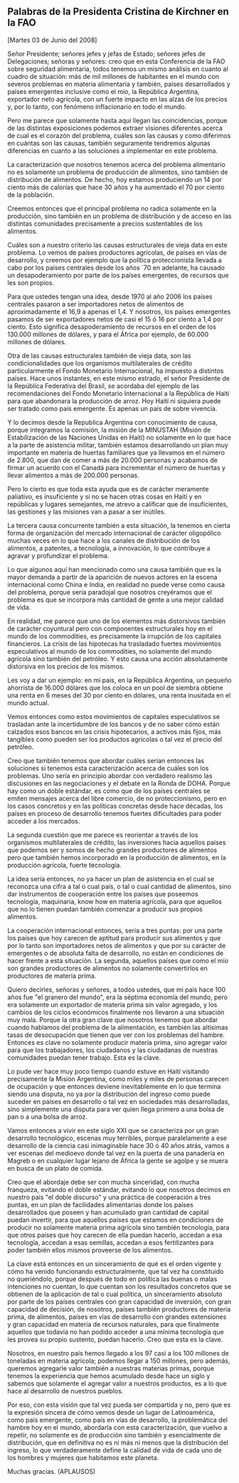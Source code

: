 Palabras de la Presidenta Cristina de Kirchner en la FAO
--------------------------------------------------------

[Martes 03 de Junio del 2008]

Señor Presidente; señores jefes y jefas de Estado; señores jefes de
Delegaciones; señoras y señores: creo que en esta Conferencia de la FAO
sobre seguridad alimentaria, todos tenemos un mismo análisis en cuanto
al cuadro de situación: más de mil millones de habitantes en el mundo
con severos problemas en materia alimentaria y también, países
desarrollados y países emergentes inclusive como el mío, la República
Argentina, exportador neto agrícola, con un fuerte impacto en las alzas
de los precios y, por lo tanto, con fenómeno inflacionario en todo el
mundo.

Pero me parece que solamente hasta aquí llegan las coincidencias, porque
de las distintas exposiciones podemos extraer visiones diferentes acerca
de cual es el corazón del problema, cuáles son las causas y como
diferimos en cuántas son las causas, también seguramente tendremos
algunas diferencias en cuanto a las soluciones a implementar en este
problema.

La caracterización que nosotros tenemos acerca del problema alimentario
no es solamente un problema de producción de alimentos, sino también de
distribución de alimentos. De hecho, hoy estamos produciendo un 14 por
ciento más de calorías que hace 30 años y ha aumentado el 70 por ciento
de la población.

Creemos entonces que el principal problema no radica solamente en la
producción, sino también en un problema de distribución y de acceso en
las distintas comunidades precisamente a precios sustentables de los
alimentos.

Cuáles son a nuestro criterio las causas estructurales de vieja data en
este problema. Lo vemos de países productores agrícolas, de países en
vías de desarrollo, y creemos por ejemplo que la política proteccionista
llevada a cabo por los países centrales desde los años ´70 en adelante,
ha causado un desapoderamiento por parte de los países emergentes, de
recursos que les son propios.

Para que ustedes tengan una idea, desde 1970 al año 2006 los países
centrales pasaron a ser importadores netos de alimentos de
aproximadamente el 16,9 a apenas el 1,4. Y nosotros, los países
emergentes pasamos de ser exportadores netos de casi el 15 ó 16 por
ciento a 1,4 por ciento. Esto significa desapoderamiento de recursos en
el orden de los 130.000 millones de dólares, y para el África por
ejemplo, de 60.000 millones de dólares.

Otra de las causas estructurales también de vieja data, son las
condicionalidades que los organismos multilaterales de crédito
particularmente el Fondo Monetario Internacional, ha impuesto a
distintos países. Hace unos instantes, en este mismo estrado, el señor
Presidente de la República Federativa del Brasil, se acordaba del
ejemplo de las recomendaciones del Fondo Monetario Internacional a la
República de Haití para que abandonara la producción de arroz. Hoy Haití
ni siquiera puede ser tratado como país emergente. Es apenas un país de
sobre vivencia.

Y lo decimos desde la Republica Argentina con conocimiento de causa,
porque integramos la comisión, la misión de la MINUSTAH (Misión de
Estabilización de las Naciones Unidas en Haití) no solamente en lo que
hace a la parte de asistencia militar, también estamos desarrollando un
plan muy importante en materia de huertas familiares que ya llevamos en
el número de 2.800, que dan de comer a más de 20.000 personas y acabamos
de firmar un acuerdo con el Canadá para incrementar el número de huertas
y llevar alimentos a más de 200.000 personas.

Pero lo cierto es que toda esta ayuda que es de carácter meramente
paliativo, es insuficiente y si no se hacen otras cosas en Haití y en
repúblicas y lugares semejantes, me atrevo a calificar que de
insuficientes, las gestiones y las misiones van a pasar a ser inútiles.

La tercera causa concurrente también a esta situación, la tenemos en
cierta forma de organización del mercado internacional de carácter
oligopólico muchas veces en lo que hace a los canales de distribución de
los alimentos, a patentes, a tecnología, a innovación, lo que contribuye
a agravar y profundizar el problema.

Lo que algunos aquí han mencionado como una causa también que es la
mayor demanda a partir de la aparición de nuevos actores en la escena
internacional como China e India, en realidad no puede verse como causa
del problema, porque sería paradojal que nosotros creyéramos que el
problema es que se incorpora más cantidad de gente a una mejor calidad
de vida.

En realidad, me parece que uno de los elementos más distorsivos también
de carácter coyuntural pero con componentes estructurales hoy en el
mundo de los commodities, es precisamente la irrupción de los capitales
financieros. La crisis de las hipotecas ha trasladado fuertes
movimientos especulativos al mundo de los commodities, no solamente del
mundo agrícola sino también del petróleo. Y esto causa una acción
absolutamente distorsiva en los precios de los mismos.

Les voy a dar un ejemplo: en mi país, en la República Argentina, un
pequeño ahorrista de 16.000 dólares que los coloca en un pool de siembra
obtiene una renta en 6 meses del 30 por ciento en dólares, una renta
inusitada en el mundo actual.

Vemos entonces como estos movimientos de capitales especulativos se
trasladan ante la incertidumbre de los bancos y de no saber cómo están
calzados esos bancos en las crisis hipotecarios, a activos más fijos,
más tangibles como pueden ser los productos agrícolas o tal vez el
precio del petróleo.

Creo que también tenemos que abordar cuáles serían entonces las
soluciones si tenemos esta caracterización acerca de cuáles son los
problemas. Uno sería en principio abordar con verdadero realismo las
discusiones en las negociaciones y el debate en la Ronda de DOHA. Porque
hay como un doble estándar, es como que de los países centrales se
emiten mensajes acerca del libre comercio, de no proteccionismo, pero en
los casos concretos y en las políticas concretas desde hace décadas, los
países en proceso de desarrollo tenemos fuertes dificultades para poder
acceder a los mercados.

La segunda cuestión que me parece es reorientar a través de los
organismos multilaterales de crédito, las inversiones hacia aquellos
países que podemos ser y somos de hecho grandes productores de alimentos
pero que también hemos incorporado en la producción de alimentos, en la
producción agrícola, fuerte tecnología.

La idea sería entonces, no ya hacer un plan de asistencia en el cual se
reconozca una cifra a tal o cual país, o tal o cual cantidad de
alimentos, sino dar instrumentos de cooperación entre los países que
poseemos tecnología, maquinaria, know how en materia agrícola, para que
aquellos que no lo tienen puedan también comenzar a producir sus propios
alimentos.

La cooperación internacional entonces, sería a tres puntas: por una
parte los países que hoy carecen de aptitud para producir sus alimentos
y que por lo tanto son importadores netos de alimentos y que por su
carácter de emergentes o de absoluta falta de desarrollo, no están en
condiciones de hacer frente a esta situación. La segunda, aquellos
países que como el mío son grandes productores de alimentos no solamente
convertirlos en productores de materia prima.

Quiero decirles, señoras y señores, a todos ustedes, que mi país hace
100 años fue "el granero del mundo", era la séptima economía del mundo,
pero era solamente un exportador de materia prima sin valor agregado, y
los cambios de los ciclos económicos finalmente nos llevaron a una
situación muy mala. Porque la otra gran clave que nosotros tenemos que
abordar cuando hablamos del problema de la alimentación, es también las
altísimas tasas de desocupación que tienen que ver con los problemas del
hambre. Entonces es clave no solamente producir materia prima, sino
agregar valor para que los trabajadores, los ciudadanos y las ciudadanas
de nuestras comunidades puedan tener trabajo. Esta es la clave.

Lo pude ver hace muy poco tiempo cuando estuve en Haití visitando
precisamente la Misión Argentina, como miles y miles de personas carecen
de ocupación y que entonces deviene inevitablemente en lo que termina
siendo una disputa, no ya por la distribución del ingreso como puede
suceder en países en desarrollo o tal vez en sociedades más
desarrolladas, sino simplemente una disputa para ver quien llega primero
a una bolsa de pan o a una bolsa de arroz.

Vamos entonces a vivir en este siglo XXI que se caracteriza por un gran
desarrollo tecnológico, escenas muy terribles, porque paralelamente a
ese desarrollo de la ciencia casi inimaginable hace 30 ó 40 años atrás,
vamos a ver escenas del medioevo donde tal vez en la puerta de una
panadería en Magreb o en cualquier lugar lejano de África la gente se
agolpe y se muera en busca de un plato de comida.

Creo que el abordaje debe ser con mucha sinceridad, con mucha franqueza,
evitando el doble estándar, evitando lo que nosotros decimos en nuestro
país "el doble discurso" y una práctica de cooperación a tres puntas, en
un plan de facilidades alimentarias donde los países desarrollados que
poseen y han acumulado gran cantidad de capital puedan invertir, para
que aquellos países que estamos en condiciones de producir no solamente
materia prima agrícola sino también tecnología, para que otros países
que hoy carecen de ella puedan hacerlo, accedan a esa tecnología,
accedan a esas semillas, accedan a esos fertilizantes para poder también
ellos mismos proveerse de los alimentos.

La clave está entonces en un sinceramiento de qué es el orden vigente y
cómo ha venido funcionando estructuralmente, que tal vez ha constituido
no queriéndolo, porque después de todo en política las buenas o malas
intenciones no cuentan, lo que cuentan son los resultados concretos que
se obtienen de la aplicación de tal o cual política, un sinceramiento
absoluto por parte de los países centrales con gran capacidad de
inversión, con gran capacidad de decisión, de nosotros, países también
productores de materia prima, de alimentos, países en vías de desarrollo
con grandes extensiones y gran capacidad en materia de recursos
naturales, para que finalmente aquellos que todavía no han podido
acceder a una mínima tecnología que les provea su propio sustento,
puedan hacerlo. Creo que esta es la clave.

Nosotros, en nuestro país hemos llegado a los 97 casi a los 100 millones
de toneladas en materia agrícola; podemos llegar a 150 millones, pero
además, queremos agregarle valor también a nuestras materias primas,
porque tenemos la experiencia que hemos acumulado desde hace un siglo y
sabemos que solamente el agregar valor a nuestros productos, es a lo que
hace al desarrollo de nuestros pueblos.

Por eso, con esta visión que tal vez pueda ser compartida y no, pero que
es la expresión sincera de cómo vemos desde un lugar de Latinoamérica,
como país emergente, como país en vías de desarrollo, la problemática
del hambre hoy en el mundo, abordarla con esta caracterización, que
vuelvo a repetir, no solamente es de producción sino también y
esencialmente de distribución, que en definitiva no es ni más ni menos
que la distribución del ingreso, lo que verdaderamente define la calidad
de vida de cada uno de los hombres y mujeres que habitamos este planeta.

Muchas gracias. (APLAUSOS)
